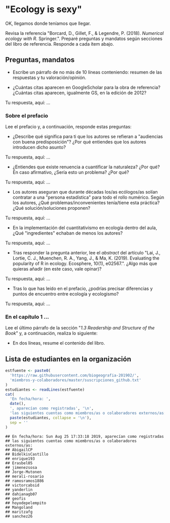 
<!-- Este .md fue generado a partir del .Rmd homónimo. Edítese el .Rmd -->
"Ecology is sexy"
=================

OK, llegamos donde teníamos que llegar.

Revisa la referencia "Borcard, D., Gillet, F., & Legendre, P. (2018). *Numerical ecology with R*. Springer.". Preparé preguntas y mandatos según secciones del libro de referencia. Responde a cada ítem abajo.

Preguntas, mandatos
-------------------

-   Escribe un párrafo de no más de 10 líneas conteniendo: resumen de las respuestas y tu valoración/opinión.

-   ¿Cuántas citas aparecen en GoogleScholar para la obra de referencia? ¿Cuántas citas aparecen, igualmente GS, en la edición de 2012?

Tu respuesta, aquí: ...

### Sobre el prefacio

Lee el prefacio y, a continuación, responde estas preguntas:

-   ¿Describe qué significa para ti que los autores se refieran a "audiencias con buena predisposición"? ¿Por qué entiendes que los autores introducen dicho asunto?

Tu respuesta, aquí: ...

-   ¿Entiendes que existe renuencia a cuantificar la naturaleza? ¿Por qué? En caso afirmativo, ¿Sería esto un problema? ¿Por qué?

Tu respuesta, aquí: ...

-   Los autores aseguran que durante décadas los/as ecólogos/as solían contratar a una "persona estadística" para todo el rollo numérico. Según los autores, ¿Qué problemas/inconvenientes tenía/tiene esta práctica? ¿Qué solución/soluciones proponen?

Tu respuesta, aquí: ...

-   En la implementación del cuantitativismo en ecología dentro del aula, ¿Qué "ingredientes" echaban de menos los autores?

Tu respuesta, aquí: ...

-   Tras responder la pregunta anterior, lee el *abstract* del artículo "Lai, J., Lortie, C. J., Muenchen, R. A., Yang, J., & Ma, K. (2019). Evaluating the popularity of R in ecology. Ecosphere, 10(1), e02567.". ¿Algo más que quieras añadir (en este caso, vale opinar)?

Tu respuesta, aquí: ...

-   Tras lo que has leído en el prefacio, ¿podrías precisar diferencias y puntos de encuentro entre ecología y ecologismo?

Tu respuesta, aquí: ...

### En el capítulo 1 ...

Lee el último párrafo de la sección "*1.3 Readership and Structure of the Book*" y, a continuación, realiza lo siguiente:

-   En dos líneas, resume el contenido del libro.

Lista de estudiantes en la organización
---------------------------------------

``` r
estfuente <- paste0(
  'https://raw.githubusercontent.com/biogeografia-201902/',
  'miembros-y-colaboradores/master/suscripciones_github.txt'
)
estudiantes <- readLines(estfuente)
cat(
  'En fecha/hora: ',
  date(),
  ', aparecían como registradas', '\n',
  'las siguientes cuentas como miembros/as o colaboradores externos/as: ', '\n',
  paste(estudiantes, collapse = '\n'),
  sep = ''
)
```

    ## En fecha/hora: Sun Aug 25 17:33:18 2019, aparecían como registradas
    ## las siguientes cuentas como miembros/as o colaboradores externos/as: 
    ## AbigailCP
    ## BidelkisCastillo
    ## enrique193
    ## Erasbel05
    ## jimenezsosa
    ## Jorge-Mutonen
    ## merali-rosario
    ## ramosramos1886
    ## victorcabsid
    ## yanderlin
    ## dahianagb07
    ## geofis
    ## hoyodepelempito
    ## Mangoland
    ## maritzafg
    ## sanchez26
